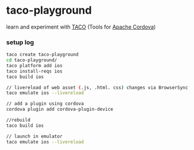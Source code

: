 # taco-playground

learn and experiment with [TACO](http://taco.tools/) (Tools for [Apache Cordova](https://cordova.apache.org/))

### setup log

```sh
taco create taco-playground
cd taco-playground/
taco platform add ios
taco install-reqs ios
taco build ios

// livereload of web asset (.js, .html. css) changes via BrowserSync
taco emulate ios --livereload

// add a plugin using cordova
cordova plugin add cordova-plugin-device

//rebuild
taco build ios

// launch in emulator
taco emulate ios --livereload
```
